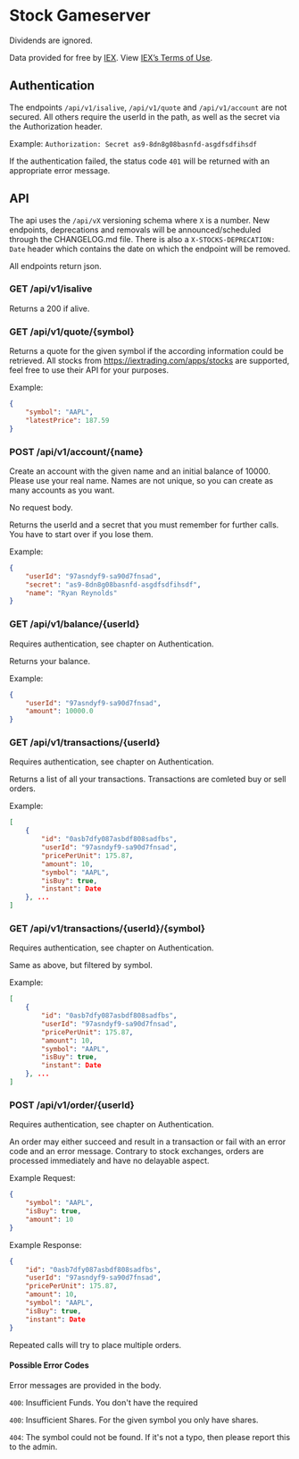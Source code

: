 # Stock Gameserver

Dividends are ignored.

Data provided for free by [IEX](https://iextrading.com/developer). View [IEX’s Terms of Use](https://iextrading.com/api-exhibit-a/).

## Authentication

The endpoints `/api/v1/isalive`, `/api/v1/quote` and `/api/v1/account` are not secured. All others require the userId in the path, as well as the secret via the Authorization header.

Example:
`Authorization: Secret as9-8dn8g08basnfd-asgdfsdfihsdf`

If the authentication failed, the status code `401` will be returned with an appropriate error message.

## API

The api uses the `/api/vX` versioning schema where `X` is a number. New endpoints, deprecations and removals will be announced/scheduled through the CHANGELOG.md file.
There is also a `X-STOCKS-DEPRECATION: Date` header which contains the date on which the endpoint will be removed.

All endpoints return json.

### GET /api/v1/isalive

Returns a 200 if alive.

### GET /api/v1/quote/{symbol}

Returns a quote for the given symbol if the according information could be retrieved. All stocks from https://iextrading.com/apps/stocks are supported, feel free to use their API for your purposes.

Example:
```json
{
    "symbol": "AAPL",
    "latestPrice": 187.59
}
```

### POST /api/v1/account/{name}

Create an account with the given name and an initial balance of 10000. Please use your real name. Names are not unique, so you can create as many accounts as you want.

No request body.

Returns the userId and a secret that you must remember for further calls. You have to start over if you lose them.

Example:
```json
{
    "userId": "97asndyf9-sa90d7fnsad",
    "secret": "as9-8dn8g08basnfd-asgdfsdfihsdf",
    "name": "Ryan Reynolds"
}
```

### GET /api/v1/balance/{userId}

Requires authentication, see chapter on Authentication.

Returns your balance.

Example:
```json
{
    "userId": "97asndyf9-sa90d7fnsad",
    "amount": 10000.0
}
```

### GET /api/v1/transactions/{userId}

Requires authentication, see chapter on Authentication.

Returns a list of all your transactions. Transactions are comleted buy or sell orders.

Example:
```json
[
    {
        "id": "0asb7dfy087asbdf808sadfbs",
        "userId": "97asndyf9-sa90d7fnsad",
        "pricePerUnit": 175.87,
        "amount": 10,
        "symbol": "AAPL",
        "isBuy": true,
        "instant": Date
    }, ...
]
```

### GET /api/v1/transactions/{userId}/{symbol}

Requires authentication, see chapter on Authentication.

Same as above, but filtered by symbol.

Example:
```json
[
    {
        "id": "0asb7dfy087asbdf808sadfbs",
        "userId": "97asndyf9-sa90d7fnsad",
        "pricePerUnit": 175.87,
        "amount": 10,
        "symbol": "AAPL",
        "isBuy": true,
        "instant": Date
    }, ...
]
```

### POST /api/v1/order/{userId}

Requires authentication, see chapter on Authentication.

An order may either succeed and result in a transaction or fail with an error code and an error message. Contrary to stock exchanges, orders are processed immediately and have no delayable aspect.

Example Request:
```json
{
    "symbol": "AAPL",
    "isBuy": true,
    "amount": 10
}
```

Example Response:
```json
{
    "id": "0asb7dfy087asbdf808sadfbs",
    "userId": "97asndyf9-sa90d7fnsad",
    "pricePerUnit": 175.87,
    "amount": 10,
    "symbol": "AAPL",
    "isBuy": true,
    "instant": Date
}
```

Repeated calls will try to place multiple orders.

#### Possible Error Codes

Error messages are provided in the body.

`400`: Insufficient Funds. You don't have the required <amount>

`400`: Insufficient Shares. For the given symbol you only have <amount> shares.

`404`: The symbol <symbol> could not be found. If it's not a typo, then please report this to the admin.

